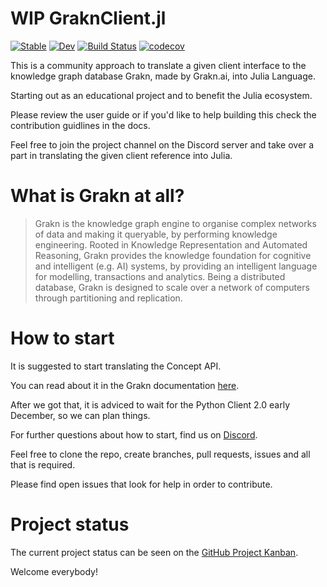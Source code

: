 # WIP GraknClient.jl
[![Stable](https://img.shields.io/badge/docs-stable-blue.svg)](https://Humans-of-Julia.github.io/GraknClient.jl/stable)
[![Dev](https://img.shields.io/badge/docs-dev-blue.svg)](https://Humans-of-Julia.github.io/GraknClient.jl/dev)
[![Build Status](https://github.com/Humans-of-Julia/GraknClient.jl/workflows/CI/badge.svg)](https://github.com/Humans-of-Julia/GraknClient.jl/actions)
[![codecov](https://codecov.io/gh/Humans-of-Julia/GraknClient.jl/branch/main/graph/badge.svg?token=9SQ8WB8KVM)](https://codecov.io/gh/Humans-of-Julia/GraknClient.jl)

This is a community approach to translate a given client interface to the knowledge graph database Grakn, made by Grakn.ai, into Julia Language.

Starting out as an educational project and to benefit the Julia ecosystem.

Please review the user guide or if you'd like to help building this check the contribution guidlines in the docs.

Feel free to join the project channel on the Discord server and take over a part in translating the given client reference into Julia.

# What is Grakn at all?

> Grakn is the knowledge graph engine to organise complex networks of data and making it queryable, by performing knowledge engineering. Rooted in Knowledge Representation and Automated Reasoning, Grakn provides the 
> knowledge foundation for cognitive and intelligent (e.g. AI) systems, by providing an intelligent language for modelling, transactions and analytics. Being a distributed database, Grakn is designed to scale over a 
> network of computers through partitioning and replication.

# How to start

It is suggested to start translating the Concept API.

You can read about it in the Grakn documentation [here](https://dev.grakn.ai/docs/concept-api/overview).


After we got that, it is adviced to wait for the Python Client 2.0 early December, so we can plan things.

For further questions about how to start, find us on [Discord](https://discord.gg/GdjHCNW8c8).

Feel free to clone the repo, create branches, pull requests, issues and all that is required.

Please find open issues that look for help in order to contribute.

# Project status

The current project status can be seen on the [GitHub Project Kanban](https://github.com/Humans-of-Julia/GraknClient.jl/projects/1).


Welcome everybody!

